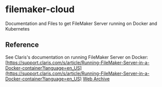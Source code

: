 # filemaker-cloud
Documentation and Files to get FileMaker Server running on Docker and Kubernetes

## Reference
See Claris's documentation on running FileMaker Server on Docker:
[https://support.claris.com/s/article/Running-FileMaker-Server-in-a-Docker-container?language=en_US](https://support.claris.com/s/article/Running-FileMaker-Server-in-a-Docker-container?language=en_US)
[Web Archive](Running%20FileMaker%20Server%20in%20a%20Docker%20container.webarchive)